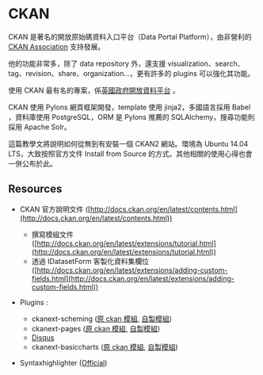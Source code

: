 # CKAN

<script type="text/javascript" src="../js/general.js"></script>

CKAN 是著名的開放原始碼資料入口平台（Data Portal Platform），由非營利的 [CKAN Association](http://ckan.org/about/association/)
支持發展。

他的功能非常多，除了 data repository 外，還支援 visualization、search、tag、revision、share、organization...，更有許多的 plugins 可以強化其功能。

使用 CKAN 最有名的專案，係[英國政府開放資料平台](data.gov.uk) 。

CKAN 使用 Pylons 網頁框架開發，template 使用 jinja2，多國語言採用 Babel ，資料庫使用 PostgreSQL，ORM 是 Pylons 推薦的 SQLAlchemy，搜尋功能則採用 Apache Solr。

這篇教學文將說明如何從無到有安裝一個 CKAN2 網站。環境為 Ubuntu 14.04 LTS，大致按照官方文件 Install from Source 的方式。其他相關的使用心得也會一併公布於此。

## Resources

* CKAN 官方說明文件 ([http://docs.ckan.org/en/latest/contents.html](http://docs.ckan.org/en/latest/contents.html))
    * 撰寫模組文件 ([http://docs.ckan.org/en/latest/extensions/tutorial.html](http://docs.ckan.org/en/latest/extensions/tutorial.html))
    * 透過 IDatasetForm 客製化資料集欄位 ([http://docs.ckan.org/en/latest/extensions/adding-custom-fields.html](http://docs.ckan.org/en/latest/extensions/adding-custom-fields.html))

* Plugins :
    * ckanext-scheming ([原 ckan 模組](https://github.com/ckan/ckanext-scheming), [自製模組](https://github.com/jiankaiwang/ckanext-scheming))
    * ckanext-pages ([原 ckan 模組](https://github.com/ckan/ckanext-pages), [自製模組](https://github.com/jiankaiwang/ckanext-pages))
    * [Disqus](https://disqus.com/)
    * ckanext-basiccharts ([原 ckan 模組](https://github.com/ckan/ckanext-basiccharts), [自製模組](https://github.com/jiankaiwang/ckanext-basiccharts))

* Syntaxhighlighter ([Official](http://alexgorbatchev.com/SyntaxHighlighter/))
